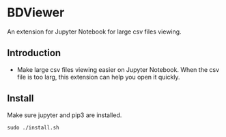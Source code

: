 # BDViewer
An extension for Jupyter Notebook for large csv files viewing.

## Introduction
- Make large csv files viewing easier on Jupyter Notebook. When the csv file is too larg, this extension can help you open it quickly.

## Install
Make sure jupyter and pip3 are installed.
```
sudo ./install.sh
```
